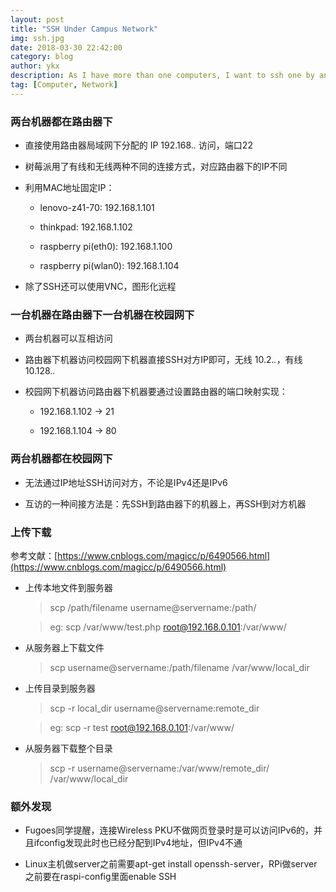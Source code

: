 ```yaml
---
layout: post
title: "SSH Under Campus Network"
img: ssh.jpg
date: 2018-03-30 22:42:00
category: blog
author: ykx
description: As I have more than one computers, I want to ssh one by another one. Here are the ways to realize ssh under campus network.
tag: [Computer, Network]
---
```


### 两台机器都在路由器下

* 直接使用路由器局域网下分配的 IP 192.168.*.* 访问，端口22

* 树莓派用了有线和无线两种不同的连接方式，对应路由器下的IP不同

* 利用MAC地址固定IP：
	
  * lenovo-z41-70: 192.168.1.101

  * thinkpad: 192.168.1.102

  * raspberry pi(eth0): 192.168.1.100

  * raspberry pi(wlan0): 192.168.1.104

* 除了SSH还可以使用VNC，图形化远程

### 一台机器在路由器下一台机器在校园网下

* 两台机器可以互相访问

* 路由器下机器访问校园网下机器直接SSH对方IP即可，无线 10.2.*.*，有线 10.128.*.*

* 校园网下机器访问路由器下机器要通过设置路由器的端口映射实现：

  * 192.168.1.102 -> 21

  * 192.168.1.104 -> 80

### 两台机器都在校园网下

* 无法通过IP地址SSH访问对方，不论是IPv4还是IPv6

* 互访的一种间接方法是：先SSH到路由器下的机器上，再SSH到对方机器

### 上传下载

参考文献：[https://www.cnblogs.com/magicc/p/6490566.html](https://www.cnblogs.com/magicc/p/6490566.html)

* 上传本地文件到服务器

  > scp /path/filename username@servername:/path/

  > eg: scp /var/www/test.php root@192.168.0.101:/var/www/

* 从服务器上下载文件

  > scp username@servername:/path/filename /var/www/local_dir

* 上传目录到服务器

  > scp -r local_dir username@servername:remote_dir

  > eg: scp -r test root@192.168.0.101:/var/www/

* 从服务器下载整个目录

  > scp -r username@servername:/var/www/remote_dir/ /var/www/local_dir


### 额外发现

* Fugoes同学提醒，连接Wireless PKU不做网页登录时是可以访问IPv6的，并且ifconfig发现此时也已经分配到IPv4地址，但IPv4不通

* Linux主机做server之前需要apt-get install openssh-server，RPi做server之前要在raspi-config里面enable SSH

